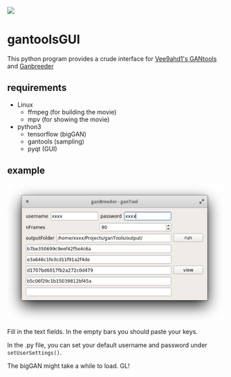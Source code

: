 ![](gitData/example5key.gif)
# gantoolsGUI
This python program provides a crude interface for [Vee9ahd1's GANtools](https://gitlab.com/Vee9ahd1/gantools) and [Ganbreeder](https://ganbreeder.app/)

## requirements

- Linux
	- ffmpeg (for building the movie)
	- mpv (for showing the movie)
- python3
	- tensorflow (bigGAN)
	- gantools (sampling)
	- pyqt (GUI)

## example

![example](gitData/screenshot.png)

Fill in the text fields. In the empty bars you should paste your keys.

In the .py file, you can set your default username and password under `setUserSettings()`.

The bigGAN might take a while to load. GL!
